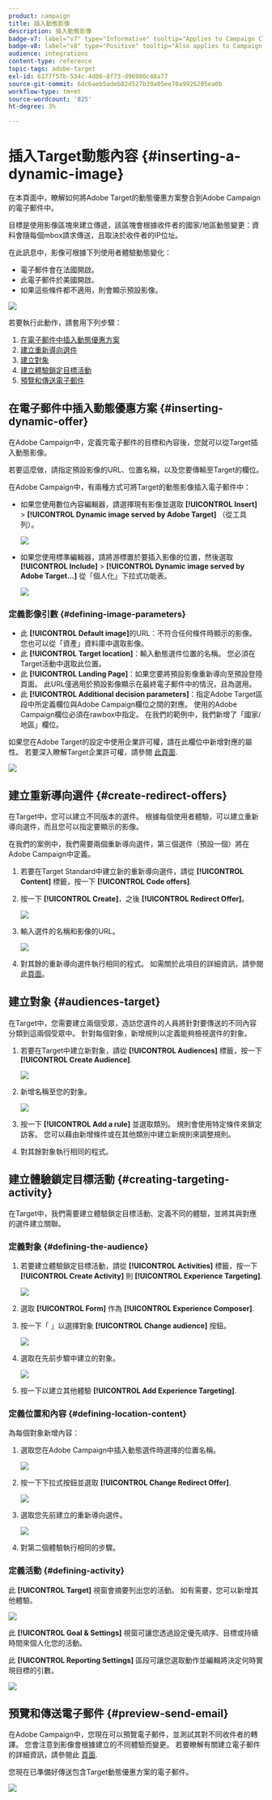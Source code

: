 ```yaml
---
product: campaign
title: 插入動態影像
description: 插入動態影像
badge-v7: label="v7" type="Informative" tooltip="Applies to Campaign Classic v7"
badge-v8: label="v8" type="Positive" tooltip="Also applies to Campaign v8"
audience: integrations
content-type: reference
topic-tags: adobe-target
exl-id: 6177f57b-534c-4d86-8f73-d96980c48a77
source-git-commit: 6dc6aeb5adeb82d527b39a05ee70a9926205ea0b
workflow-type: tm+mt
source-wordcount: '825'
ht-degree: 3%

---
```


# 插入Target動態內容 {#inserting-a-dynamic-image}



在本頁面中，瞭解如何將Adobe Target的動態優惠方案整合到Adobe Campaign的電子郵件中。

目標是使用影像區塊來建立傳遞，該區塊會根據收件者的國家/地區動態變更：資料會隨每個mbox請求傳送，且取決於收件者的IP位址。

在此訊息中，影像可根據下列使用者體驗動態變化：

* 電子郵件會在法國開啟。
* 此電子郵件於美國開啟。
* 如果這些條件都不適用，則會顯示預設影像。

![](assets/target_4.png)

若要執行此動作，請套用下列步驟：

1. [在電子郵件中插入動態優惠方案](../../integrations/using/inserting-a-dynamic-image.md#inserting-dynamic-offer)
1. [建立重新導向選件](../../integrations/using/inserting-a-dynamic-image.md#create-redirect-offers)
1. [建立對象](../../integrations/using/inserting-a-dynamic-image.md#audiences-target)
1. [建立體驗鎖定目標活動](../../integrations/using/inserting-a-dynamic-image.md#creating-targeting-activity)
1. [預覽和傳送電子郵件](../../integrations/using/inserting-a-dynamic-image.md#preview-send-email)

## 在電子郵件中插入動態優惠方案 {#inserting-dynamic-offer}

在Adobe Campaign中，定義完電子郵件的目標和內容後，您就可以從Target插入動態影像。

若要這麼做，請指定預設影像的URL、位置名稱，以及您要傳輸至Target的欄位。

在Adobe Campaign中，有兩種方式可將Target的動態影像插入電子郵件中：

* 如果您使用數位內容編輯器，請選擇現有影像並選取 **[!UICONTROL Insert]** > **[!UICONTROL Dynamic image served by Adobe Target]** （從工具列）。

   ![](assets/target_5.png)

* 如果您使用標準編輯器，請將游標置於要插入影像的位置，然後選取 **[!UICONTROL Include]** > **[!UICONTROL Dynamic image served by Adobe Target...]** 從「個人化」下拉式功能表。

   ![](assets/target_12.png)

### 定義影像引數 {#defining-image-parameters}

* 此 **[!UICONTROL Default image]**&#x200B;的URL：不符合任何條件時顯示的影像。 您也可以從「資產」資料庫中選取影像。
* 此 **[!UICONTROL Target location]**：輸入動態選件位置的名稱。 您必須在Target活動中選取此位置。
* 此 **[!UICONTROL Landing Page]**：如果您要將預設影像重新導向至預設登陸頁面。 此URL僅適用於預設影像顯示在最終電子郵件中的情況，且為選用。
* 此 **[!UICONTROL Additional decision parameters]**：指定Adobe Target區段中所定義欄位與Adobe Campaign欄位之間的對應。 使用的Adobe Campaign欄位必須在rawbox中指定。 在我們的範例中，我們新增了「國家/地區」欄位。

如果您在Adobe Target的設定中使用企業許可權，請在此欄位中新增對應的屬性。 若要深入瞭解Target企業許可權，請參閱 [此頁面](https://experienceleague.adobe.com/docs/target/using/administer/manage-users/enterprise/properties-overview.html).

![](assets/target_13.png)

## 建立重新導向選件 {#create-redirect-offers}

在Target中，您可以建立不同版本的選件。 根據每個使用者體驗，可以建立重新導向選件，而且您可以指定要顯示的影像。

在我們的案例中，我們需要兩個重新導向選件，第三個選件（預設一個）將在Adobe Campaign中定義。

1. 若要在Target Standard中建立新的重新導向選件，請從 **[!UICONTROL Content]** 標籤，按一下 **[!UICONTROL Code offers]**.

1. 按一下 **[!UICONTROL Create]**，之後 **[!UICONTROL Redirect Offer]**。

   ![](assets/target_9.png)

1. 輸入選件的名稱和影像的URL。

   ![](assets/target_6.png)

1. 對其餘的重新導向選件執行相同的程式。 如需關於此項目的詳細資訊，請參閱此[頁面](https://experienceleague.adobe.com/docs/target/using/experiences/offers/offer-redirect.html)。

## 建立對象 {#audiences-target}

在Target中，您需要建立兩個受眾，造訪您選件的人員將針對要傳送的不同內容分類到這兩個受眾中。 針對每個對象，新增規則以定義能夠檢視選件的對象。

1. 若要在Target中建立新對象，請從 **[!UICONTROL Audiences]** 標籤，按一下 **[!UICONTROL Create Audience]**.

   ![](assets/audiences_1.png)

1. 新增名稱至您的對象。

   ![](assets/audiences_2.png)

1. 按一下 **[!UICONTROL Add a rule]** 並選取類別。 規則會使用特定條件來鎖定訪客。 您可以藉由新增條件或在其他類別中建立新規則來調整規則。

1. 對其餘對象執行相同的程式。

## 建立體驗鎖定目標活動 {#creating-targeting-activity}

在Target中，我們需要建立體驗鎖定目標活動、定義不同的體驗，並將其與對應的選件建立關聯。

### 定義對象 {#defining-the-audience}

1. 若要建立體驗鎖定目標活動，請從 **[!UICONTROL Activities]** 標籤，按一下 **[!UICONTROL Create Activity]** 則 **[!UICONTROL Experience Targeting]**.

   ![](assets/target_10.png)

1. 選取 **[!UICONTROL Form]** 作為 **[!UICONTROL Experience Composer]**.

1. 按一下「 」以選擇對象 **[!UICONTROL Change audience]** 按鈕。

   ![](assets/target_10_2.png)

1. 選取在先前步驟中建立的對象。

   ![](assets/target_10_3.png)

1. 按一下以建立其他體驗 **[!UICONTROL Add Experience Targeting]**.

### 定義位置和內容 {#defining-location-content}

為每個對象新增內容：

1. 選取您在Adobe Campaign中插入動態選件時選擇的位置名稱。

   ![](assets/target_15.png)

1. 按一下下拉式按鈕並選取 **[!UICONTROL Change Redirect Offer]**.

   ![](assets/target_content.png)

1. 選取您先前建立的重新導向選件。

   ![](assets/target_content_2.png)

1. 對第二個體驗執行相同的步驟。

### 定義活動 {#defining-activity}

此 **[!UICONTROL Target]** 視窗會摘要列出您的活動。 如有需要，您可以新增其他體驗。

![](assets/target_experience.png)

此 **[!UICONTROL Goal & Settings]** 視窗可讓您透過設定優先順序、目標或持續時間來個人化您的活動。

此 **[!UICONTROL Reporting Settings]** 區段可讓您選取動作並編輯將決定何時實現目標的引數。

![](assets/target_experience_2.png)

## 預覽和傳送電子郵件 {#preview-send-email}

在Adobe Campaign中，您現在可以預覽電子郵件，並測試其對不同收件者的轉譯。 您會注意到影像會根據建立的不同體驗而變更。 若要瞭解有關建立電子郵件的詳細資訊，請參閱此 [頁面](../../delivery/using/defining-the-email-content.md).

您現在已準備好傳送包含Target動態優惠方案的電子郵件。

![](assets/target_20.png)
